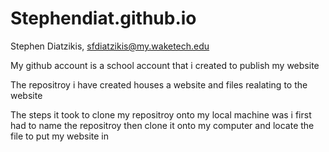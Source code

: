 # Stephendiat.github.io

Stephen Diatzikis, sfdiatzikis@my.waketech.edu

My github account is a school account that i created to publish my website

The repositroy i have created houses a website and files realating to the website

The steps it took to clone my repositroy onto my local machine was i first had to name the repositroy then clone it onto my computer and locate the file to put my website in
